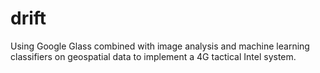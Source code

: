 drift
=====

Using Google Glass combined with image analysis and machine learning classifiers on geospatial data to implement a 4G tactical Intel system.
